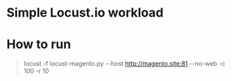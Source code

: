 # Simple Locust.io workload

# How to run
> locust -f locust-magento.py --host http://magento.site:81 --no-web -c 100 -r 10